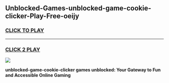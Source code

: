 
## Unblocked-Games-unblocked-game-cookie-clicker-Play-Free-oeijy
<h3>
<a href="https://premium76.site?title=unblocked-game-cookie-clicker&ref=20A">CLICK TO PLAY</a></h3>
<hr>

<h3>
<a href="https://premium76.site?title=unblocked-game-cookie-clicker&ref=20A">CLICK 2 PLAY</a>
  
</h3>

<a href="https://premium76.site?title=unblocked-game-cookie-clicker&ref=20A"><img src="https://clearcache.store/games.png"></a>


**unblocked-game-cookie-clicker games unblocked: Your Gateway to Fun and Accessible Online Gaming**
